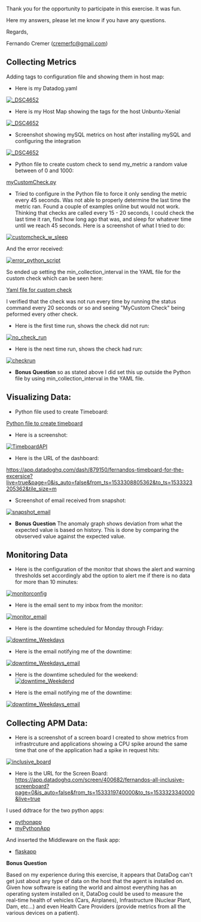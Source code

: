 Thank you for the opportunity to participate in this exercise. It was fun.

Here my answers, please let me know if you have any questions.

Regards,

Fernando Cremer (cremerfc@gmail.com)

## Collecting Metrics

Adding tags to configuration file and showing them in host map:

* Here is my Datadog.yaml

<a href="https://github.com/cremerfc/hiring-engineers/blob/solutions-engineer/Datadogyaml.jpg" title="DataDogYamlTags"><img src="https://github.com/cremerfc/hiring-engineers/blob/solutions-engineer/Datadogyaml.jpg"  alt="_DSC4652"></a>

* Here is my Host Map showing the tags for the host Unbuntu-Xenial

<a href="https://github.com/cremerfc/hiring-engineers/blob/solutions-engineer/HostMapTags.png" title="DataDogYamlTags">
<img src="https://github.com/cremerfc/hiring-engineers/blob/solutions-engineer/HostMapTags.png"  alt="_DSC4652"></a>
<a/>

* Screenshot showing mySQL metrics on host after installing mySQL and configuring the integration

<a/>
<a href="https://github.com/cremerfc/hiring-engineers/blob/solutions-engineer/hostwmysql.png" title="DataDogYamlTags">
<img src="https://github.com/cremerfc/hiring-engineers/blob/solutions-engineer/hostwmysql.png"  alt="_DSC4652"></a>

* Python file to create custom check to send my_metric a random value between of 0 and 1000:

[myCustomCheck.py](https://github.com/cremerfc/hiring-engineers/blob/solutions-engineer/myCustomCheck.py)

* Tried to configure in the Python file to force it only sending the metric every 45 seconds. Was not able to properly determine the last time the metric ran. Found a couple of examples online but would not work. Thinking that checks are called every 15 - 20 seconds, I could check the last time it ran, find how long ago that was, and sleep for whatever time until we reach 45 seconds. Here is a screenshot of what I tried to do:

<a href="https://github.com/cremerfc/hiring-engineers/blob/solutions-engineer/customcheck_w_sleep.png" title="Custom Check w Sleep">
<img src="https://github.com/cremerfc/hiring-engineers/blob/solutions-engineer/customcheck_w_sleep.png"  alt="customcheck_w_sleep"></a>


And the error received:

<a href="https://github.com/cremerfc/hiring-engineers/blob/solutions-engineer/error_python_script.png" title="Error When Trying to Figure out Last Collection Time">
<img src="https://github.com/cremerfc/hiring-engineers/blob/solutions-engineer/error_python_script.png"  alt="error_python_script"></a>

So ended up setting the min_collection_interval in the YAML file for the custom check which can be seen here:

[Yaml file for custom check](https://github.com/cremerfc/hiring-engineers/blob/solutions-engineer/myCustomCheck.yaml)

I verified that the check was not run every time by running the status command every 20 seconds or so and seeing "MyCustom Check" being peformed every other check.

* Here is the first time run, shows the check did not run:

<a href="https://github.com/cremerfc/hiring-engineers/blob/solutions-engineer/nocheck.png" title="Custom Check not run">
<img src="https://github.com/cremerfc/hiring-engineers/blob/solutions-engineer/nocheck.png"  alt="no_check_run"></a>
                                                                                                  

* Here is the next time run, shows the check had run:


<a href="https://github.com/cremerfc/hiring-engineers/blob/solutions-engineer/checkrun.png" title="Check has run">
<img src="https://github.com/cremerfc/hiring-engineers/blob/solutions-engineer/checkrun.png"  alt="checkrun"></a>


* **Bonus Question** so as stated above I did set this up outside the Python file by using min_collection_interval in the YAML file.

## Visualizing Data:

* Python file used to create Timeboard:

[Python file to create timeboard](https://github.com/cremerfc/hiring-engineers/blob/solutions-engineer/create_timeboard.py)

* Here is a screenshot:

<a href="https://github.com/cremerfc/hiring-engineers/blob/solutions-engineer/TimeboardAPI.png" title="Timeboard created by API">
<img src="https://github.com/cremerfc/hiring-engineers/blob/solutions-engineer/TimeboardAPI.png"  alt="TimeboardAPI"></a>

* Here is the URL of the dashboard:

https://app.datadoghq.com/dash/879150/fernandos-timeboard-for-the-excersice?live=true&page=0&is_auto=false&from_ts=1533308805362&to_ts=1533323205362&tile_size=m

* Screenshot of email received from snapshot:

<a href="https://github.com/cremerfc/hiring-engineers/blob/solutions-engineer/snapshot_email.png" title="Snapshot Email">
<img src="https://github.com/cremerfc/hiring-engineers/blob/solutions-engineer/snapshot_email.png"  alt="snapshot_email"></a>

* **Bonus Question** The anomaly graph shows deviation from what the expected value is based on history. This is done by comparing the obvserved value against the expected value.

## Monitoring Data

* Here is the configuration of the monitor that shows the alert and warning thresholds set accordingly abd the option to alert me if there is no data for more than 10 minutes:

<a href=https://github.com/cremerfc/hiring-engineers/blob/solutions-engineer/AlertConfig.png title="Monitor Config">
<img src=https://github.com/cremerfc/hiring-engineers/blob/solutions-engineer/AlertConfig.png  alt="monitorconfig"></a>

* Here is the email sent to my inbox from the monitor:

<a href=https://github.com/cremerfc/hiring-engineers/blob/solutions-engineer/monitor_email.png title="Monitor Email">
<img src=https://github.com/cremerfc/hiring-engineers/blob/solutions-engineer/monitor_email.png  alt="monitor_email"></a>

* Here is the downtime scheduled for Monday through Friday:

<a href=https://github.com/cremerfc/hiring-engineers/blob/solutions-engineer/downtime_M_F.png title="Downtime weekdays">
<img src=https://github.com/cremerfc/hiring-engineers/blob/solutions-engineer/downtime_M_F.png  alt="downtime_Weekdays"></a>

* Here is the email notifying me of the downtime:

<a href=https://github.com/cremerfc/hiring-engineers/blob/solutions-engineer/downtime_wd_email.png title="Downtime weekdays email"><img src=https://github.com/cremerfc/hiring-engineers/blob/solutions-engineer/downtime_wd_email.png alt="downtime_Weekdays_email"></a>

* Here is the downtime scheduled for the weekend:
<a href=https://github.com/cremerfc/hiring-engineers/blob/solutions-engineer/downtime_weekend.png title="Downtime weekdend"><img src=https://github.com/cremerfc/hiring-engineers/blob/solutions-engineer/downtime_weekend.png  alt="downtime_Weekdend"></a>

* Here is the email notifying me of the downtime:

<a href=https://github.com/cremerfc/hiring-engineers/blob/solutions-engineer/downtime_we_email.png title="Downtime weekdays email">
<img src=https://github.com/cremerfc/hiring-engineers/blob/solutions-engineer/downtime_we_email.png  alt="downtime_Weekdays_email"></a>

## Collecting APM Data:

* Here is a screenshot of a screen board I created to show metrics from infrastrcuture and applications showing a CPU spike around the same time that one of the application had a spike in request hits:

<a href=https://github.com/cremerfc/hiring-engineers/blob/solutions-engineer/inclusive_board.png title="Inclusive Dashboard">
<img src=https://github.com/cremerfc/hiring-engineers/blob/solutions-engineer/inclusive_board.png  alt="inclusive_board"></a>

* Here is the URL for the Screen Board:
https://app.datadoghq.com/screen/400682/fernandos-all-inclusive-screenboard?page=0&is_auto=false&from_ts=1533319740000&to_ts=1533323340000&live=true

I used ddtrace for the two python apps:
* [pythonapp](https://github.com/cremerfc/hiring-engineers/blob/solutions-engineer/pythonapp.py)
* [myPythonApp](https://github.com/cremerfc/hiring-engineers/blob/solutions-engineer/myPythonApp.py)

And inserted the Middleware on the flask app:
* [flaskapp](https://github.com/cremerfc/hiring-engineers/blob/solutions-engineer/flaskapp.py)

**Bonus Question**

Based on my experience during this exercise, it appears that DataDog can't get just about any type of data on the host that the agent is installed on. Given how software is eating the world and almost everything has an operating system installed on it, DataDog could be used to measure the real-time health of vehicles (Cars, Airplanes), Infrastructure (Nuclear Plant, Dam, etc...) and even Health Care Providers (provide metrics from all the various devices on a patient).


